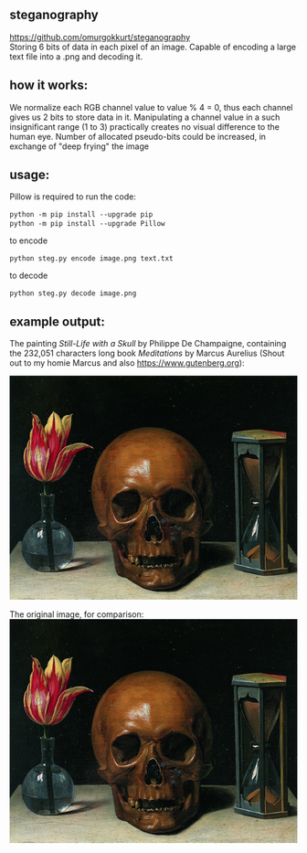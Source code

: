 ## steganography
https://github.com/omurgokkurt/steganography  
Storing 6 bits of data in each pixel of an image. Capable of encoding a large text file into a .png and decoding it.

## how it works:
We normalize each RGB channel value to value % 4 = 0, thus each channel gives us 2 bits to store data in it. Manipulating a channel value in a such  insignificant range (1 to 3) practically creates no visual difference to the human eye. Number of allocated pseudo-bits could be increased, in exchange of "deep frying" the image


## usage:
Pillow is required to run the code:
``` 
python -m pip install --upgrade pip
python -m pip install --upgrade Pillow
```
 
to encode 
``` 
python steg.py encode image.png text.txt
```
to decode 
``` 
python steg.py decode image.png
```

## example output:  
The painting *Still-Life with a Skull* by Philippe De Champaigne, containing the 232,051 characters long book *Meditations* by Marcus Aurelius (Shout out to my homie Marcus and also https://www.gutenberg.org):  

![*Still-Life with a Skull* by Philippe De Champaigne](https://raw.githubusercontent.com/omurgokkurt/steganography/main/memento_mori_encoded.png)

The original image, for comparison:  
![*Still-Life with a Skull* by Philippe De Champaigne](https://raw.githubusercontent.com/omurgokkurt/steganography/main/memento_mori.png)
